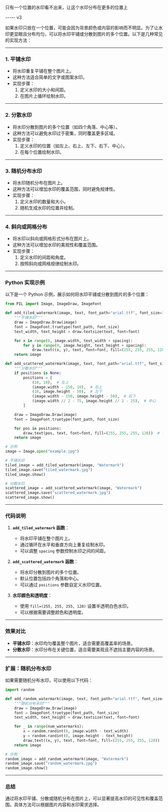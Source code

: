 只有一个位置的水印看不出来，让这个水印分布在更多的位置上

----- v3

如果水印只放在一个位置，可能会因为背景颜色或内容的影响而不明显。为了让水印更显眼且分布均匀，可以将水印平铺或分散到图片的多个位置。以下是几种常见的实现方法：

---

### 1. **平铺水印**

- 将水印重复平铺在整个图片上。
- 这种方法适合简单的文字或图案水印。
- 实现步骤：
  1.  定义水印的大小和间距。
  2.  在图片上循环绘制水印。

---

### 2. **分散水印**

- 将水印分散到图片的多个位置（如四个角落、中心等）。
- 这种方法可以避免水印过于密集，同时覆盖更多区域。
- 实现步骤：
  1.  定义水印的位置（如左上、右上、左下、右下、中心）。
  2.  在每个位置绘制水印。

---

### 3. **随机分布水印**

- 将水印随机分布在图片上。
- 这种方法可以增加水印的覆盖范围，同时避免规律性。
- 实现步骤：
  1.  定义水印的数量和大小。
  2.  随机生成水印的位置并绘制。

---

### 4. **斜向或网格分布**

- 将水印以斜向或网格形式分布在图片上。
- 这种方法可以增加水印的美观性和覆盖范围。
- 实现步骤：
  1.  定义水印的间距和角度。
  2.  按照斜向或网格规律绘制水印。

---

### Python 实现示例

以下是一个 Python 示例，展示如何将水印平铺或分散到图片的多个位置：

```python
from PIL import Image, ImageDraw, ImageFont

def add_tiled_watermark(image, text, font_path="arial.ttf", font_size=30, spacing=100):
    """平铺水印"""
    draw = ImageDraw.Draw(image)
    font = ImageFont.truetype(font_path, font_size)
    text_width, text_height = draw.textsize(text, font=font)

    for x in range(0, image.width, text_width + spacing):
        for y in range(0, image.height, text_height + spacing):
            draw.text((x, y), text, font=font, fill=(255, 255, 255, 128))  # 半透明白色水印
    return image

def add_scattered_watermark(image, text, font_path="arial.ttf", font_size=30, positions=None):
    """分散水印"""
    if positions is None:
        positions = [
            (10, 10),  # 左上
            (image.width - 150, 10),  # 右上
            (10, image.height - 50),  # 左下
            (image.width - 150, image.height - 50),  # 右下
            (image.width // 2 - 75, image.height // 2 - 25),  # 中心
        ]

    draw = ImageDraw.Draw(image)
    font = ImageFont.truetype(font_path, font_size)

    for pos in positions:
        draw.text(pos, text, font=font, fill=(255, 255, 255, 128))  # 半透明白色水印
    return image

# 示例
image = Image.open("example.jpg")

# 平铺水印
tiled_image = add_tiled_watermark(image, "Watermark")
tiled_image.save("tiled_watermark.jpg")
tiled_image.show()

# 分散水印
scattered_image = add_scattered_watermark(image, "Watermark")
scattered_image.save("scattered_watermark.jpg")
scattered_image.show()
```

---

### 代码说明

1. **`add_tiled_watermark` 函数**：

   - 将水印平铺在整个图片上。
   - 通过循环在水平和垂直方向上重复绘制水印。
   - 可以调整 `spacing` 参数控制水印之间的间距。

2. **`add_scattered_watermark` 函数**：

   - 将水印分散到图片的多个位置。
   - 默认位置包括四个角落和中心。
   - 可以通过 `positions` 参数自定义水印位置。

3. **水印颜色和透明度**：
   - 使用 `fill=(255, 255, 255, 128)` 设置半透明白色水印。
   - 可以根据需要调整颜色和透明度。

---

### 效果对比

- **平铺水印**：水印均匀覆盖整个图片，适合需要高覆盖率的场景。
- **分散水印**：水印分布在关键位置，适合需要美观且不遮挡主要内容的场景。

---

### 扩展：随机分布水印

如果需要随机分布水印，可以使用以下代码：

```python
import random

def add_random_watermark(image, text, font_path="arial.ttf", font_size=30, num_watermarks=10):
    """随机分布水印"""
    draw = ImageDraw.Draw(image)
    font = ImageFont.truetype(font_path, font_size)
    text_width, text_height = draw.textsize(text, font=font)

    for _ in range(num_watermarks):
        x = random.randint(0, image.width - text_width)
        y = random.randint(0, image.height - text_height)
        draw.text((x, y), text, font=font, fill=(255, 255, 255, 128))  # 半透明白色水印
    return image

# 示例
random_image = add_random_watermark(image, "Watermark")
random_image.save("random_watermark.jpg")
random_image.show()
```

---

### 总结

通过将水印平铺、分散或随机分布在图片上，可以显著提高水印的可见性和覆盖范围。具体方法可以根据图片内容和水印需求选择。
